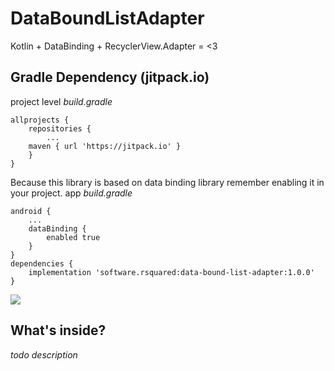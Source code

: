 # DataBoundListAdapter
Kotlin + DataBinding + RecyclerView.Adapter = <3

## Gradle Dependency (jitpack.io)

project level _build.gradle_
```Gradle
allprojects {
    repositories {
        ...
	maven { url 'https://jitpack.io' }
    }
}
```

Because this library is based on data binding library remember enabling it in your project.
app _build.gradle_
```Gradle
android {
    ...
    dataBinding {
        enabled true
    }   
}
dependencies {
    implementation 'software.rsquared:data-bound-list-adapter:1.0.0'
}
```
[![](https://jitpack.io/v/software.rsquared/data-bound-list-adapter.svg)](https://jitpack.io/#software.rsquared/data-bound-list-adapter)

## What's inside?
_todo description_
